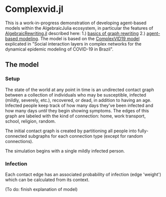 # Complexvid.jl 

This is a work-in-progress demonstration of developing agent-based models 
within the AlgebraicJulia ecosystem, in particular the features of 
[AlgebraicRewriting.jl](https://github.com/AlgebraicJulia/AlgebraicRewriting.jl) 
described here: 1.) [basics of graph rewriting](https://arxiv.org/abs/2111.03784) 
2.) [agent-based modeling](https://arxiv.org/abs/2304.14950). The model is based 
on the [ComplexVID19 model](https://github.com/scabini/COmplexVID-19) explicated 
in "Social interaction layers in complex networks for the dynamical epidemic 
modeling of COVID-19 in Brazil".

## The model

### Setup 

The state of the world at any point in time is an undirected contact graph between a 
collection of individuals who may be susceptible, infected (mildly, severely, etc.), 
recovered, or dead, in addition to having an age. Infected people keep 
track of how many days they've been infected and how many days *until* they begin 
showing symptoms. The edges of this graph are labeled with the kind of 
connection: home, work transport, school, religion, random.

The initial contact graph is created by partitioning all people into fully-connected
subgraphs for each connection type (except for random connections).

The simulation begins with a single mildly infected person.

### Infection

Each contact edge has an associated probability of infection (edge 'weight') 
which can be calculated from its context. 

(To do: finish explanation of model)
